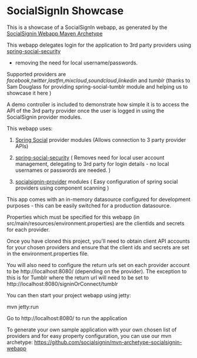 SocialSignIn Showcase
=====================

This is a showcase of a SocialSignIn webapp, as generated by the <a href="https://github.com/socialsignin/mvn-archetype-socialsignin-webapp">SocialSignin Webapp Maven Archetype</a>

This webapp delegates login for the application to 3rd party providers using <a href="https://github.com/socialsignin/spring-social-security">spring-social-security<a/> 
- removing the need for local username/passwords.   

Supported providers are *facebook*,*twitter*,*lastfm*,*mixcloud*,*soundcloud*,*linkedin* and *tumblr* (thanks to Sam Douglass 
for providing spring-social-tumblr module and helping us to showcase it here )

A demo controller is included to demonstrate how simple it is to access the API of the 3rd party provider
once the user is logged in using the SocialSignin provider modules.

This webapp uses:

1) <a href="https://github.com/SpringSocial/spring-social">Spring Social</a> provider modules  (Allows connection to 3 party provider APIs)

2) <a href="https://github.com/socialsignin/spring-social-security">spring-social-security<a/> ( Removes need for local user account management, delegating to 3rd party for login details - no
local usernames or passwords are needed. )

3) <a href="https://github.com/socialsignin/socialsignin-provider">socialsignin-provider</a> modules   ( Easy configuration of spring social providers using component scanning )

This app comes with an in-memory datasource configured for development purposes - this can be easily switched for a 
production datasource.

Properties which must be specified for this webapp (in src/main/resources/environment.properties) are
the clientIds and secrets for each provider.

Once you have cloned this project, you'll need to obtain client API accounts for your chosen
providers and ensure that the client ids and secrets are set in the environment.properties file.  

You will also need to configure the return urls set on each provider account to be http://localhost:8080/ 
(depending on the provider).  The exception to this is for Tumblr where the return url will need to be set to 
http://localhost:8080/signinOrConnect/tumblr

You can then start your project webapp using jetty:

mvn jetty:run

Go to http://localhost:8080/ to run the application


To generate your own sample application with your own chosen list of providers and for easy property configuration,
you can use our mvn archetype: https://github.com/socialsignin/mvn-archetype-socialsignin-webapp

